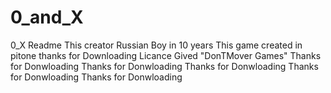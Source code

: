 # 0_and_X
0_X
Readme
This creator Russian Boy in 10 years
This game created in pitone thanks for Downloading
Licance Gived "DonTMover Games"
Thanks for Donwloading
Thanks for Donwloading
Thanks for Donwloading
Thanks for Donwloading
Thanks for Donwloading
